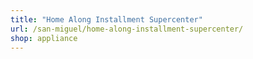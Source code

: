 ```yaml
---
title: "Home Along Installment Supercenter"
url: /san-miguel/home-along-installment-supercenter/
shop: appliance
---
```

